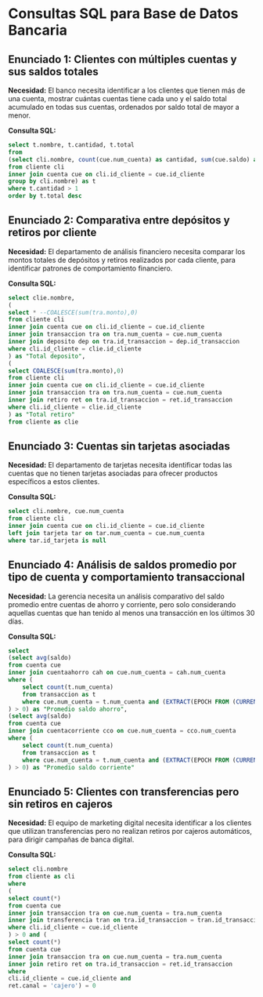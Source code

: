 # Consultas SQL para Base de Datos Bancaria

## Enunciado 1: Clientes con múltiples cuentas y sus saldos totales

**Necesidad:** El banco necesita identificar a los clientes que tienen más de una cuenta, mostrar cuántas cuentas tiene cada uno y el saldo total acumulado en todas sus cuentas, ordenados por saldo total de mayor a menor.

**Consulta SQL:**
```sql
select t.nombre, t.cantidad, t.total
from
(select cli.nombre, count(cue.num_cuenta) as cantidad, sum(cue.saldo) as total
from cliente cli
inner join cuenta cue on cli.id_cliente = cue.id_cliente
group by cli.nombre) as t
where t.cantidad > 1
order by t.total desc
```

## Enunciado 2: Comparativa entre depósitos y retiros por cliente

**Necesidad:** El departamento de análisis financiero necesita comparar los montos totales de depósitos y retiros realizados por cada cliente, para identificar patrones de comportamiento financiero.

**Consulta SQL:**
```sql
select clie.nombre, 
(
select * --COALESCE(sum(tra.monto),0)
from cliente cli
inner join cuenta cue on cli.id_cliente = cue.id_cliente
inner join transaccion tra on tra.num_cuenta = cue.num_cuenta
inner join deposito dep on tra.id_transaccion = dep.id_transaccion
where cli.id_cliente = clie.id_cliente
) as "Total deposito",
(
select COALESCE(sum(tra.monto),0)
from cliente cli
inner join cuenta cue on cli.id_cliente = cue.id_cliente
inner join transaccion tra on tra.num_cuenta = cue.num_cuenta
inner join retiro ret on tra.id_transaccion = ret.id_transaccion
where cli.id_cliente = clie.id_cliente
) as "Total retiro"
from cliente as clie
```

## Enunciado 3: Cuentas sin tarjetas asociadas

**Necesidad:** El departamento de tarjetas necesita identificar todas las cuentas que no tienen tarjetas asociadas para ofrecer productos específicos a estos clientes.

**Consulta SQL:**
```sql
select cli.nombre, cue.num_cuenta
from cliente cli
inner join cuenta cue on cli.id_cliente = cue.id_cliente
left join tarjeta tar on tar.num_cuenta = cue.num_cuenta 
where tar.id_tarjeta is null
```

## Enunciado 4: Análisis de saldos promedio por tipo de cuenta y comportamiento transaccional

**Necesidad:** La gerencia necesita un análisis comparativo del saldo promedio entre cuentas de ahorro y corriente, pero solo considerando aquellas cuentas que han tenido al menos una transacción en los últimos 30 días.

**Consulta SQL:**
```sql
select 
(select avg(saldo)
from cuenta cue
inner join cuentaahorro cah on cue.num_cuenta = cah.num_cuenta
where (
	select count(t.num_cuenta)
	from transaccion as t
	where cue.num_cuenta = t.num_cuenta and (EXTRACT(EPOCH FROM (CURRENT_TIMESTAMP - fecha)) / (24 * 60 * 60))::INTEGER < 30
) > 0) as "Promedio saldo ahorro",
(select avg(saldo)
from cuenta cue
inner join cuentacorriente cco on cue.num_cuenta = cco.num_cuenta
where (
	select count(t.num_cuenta)
	from transaccion as t
	where cue.num_cuenta = t.num_cuenta and (EXTRACT(EPOCH FROM (CURRENT_TIMESTAMP - fecha)) / (24 * 60 * 60))::INTEGER < 30
) > 0) as "Promedio saldo corriente"
```

## Enunciado 5: Clientes con transferencias pero sin retiros en cajeros

**Necesidad:** El equipo de marketing digital necesita identificar a los clientes que utilizan transferencias pero no realizan retiros por cajeros automáticos, para dirigir campañas de banca digital.

**Consulta SQL:**
```sql
select cli.nombre
from cliente as cli
where 
(
select count(*) 
from cuenta cue
inner join transaccion tra on cue.num_cuenta = tra.num_cuenta
inner join transferencia tran on tra.id_transaccion = tran.id_transaccion
where cli.id_cliente = cue.id_cliente
) > 0 and (
select count(*) 
from cuenta cue
inner join transaccion tra on cue.num_cuenta = tra.num_cuenta
inner join retiro ret on tra.id_transaccion = ret.id_transaccion
where 
cli.id_cliente = cue.id_cliente and 
ret.canal = 'cajero') = 0 
```
